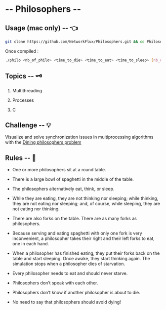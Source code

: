 # -- Philosophers --
## Usage (mac only) -- 👈

```bash
git clone https://github.com/NetworkFlux/Philosophers.git && cd Philosophers && make
```

Once compiled :
```bash
./philo <nb_of_philo> <time_to_die> <time_to_eat> <time_to_sleep> [nb_of_loops]
```

## Topics -- 🗝

1. Multithreading

2. Processes

3. C

## Challenge -- 💡

Visualize and solve synchronization issues in multiprocessing algorithms with the [Dining philosophers problem](https://en.wikipedia.org/wiki/Dining_philosophers_problem "Dining philosophers problem")

## Rules -- 🚨

- One or more philosophers sit at a round table.

- There is a large bowl of spaghetti in the middle of the table.

- The philosophers alternatively eat, think, or sleep.

- While they are eating, they are not thinking nor sleeping; while thinking, they are not eating nor sleeping;
and, of course, while sleeping, they are not eating nor thinking.

- There are also forks on the table. There are as many forks as philosophers.

- Because serving and eating spaghetti with only one fork is very inconvenient, a
philosopher takes their right and their left forks to eat, one in each hand.

- When a philosopher has finished eating, they put their forks back on the table and start sleeping. Once awake, they start thinking again. The simulation stops when a philosopher dies of starvation.

- Every philosopher needs to eat and should never starve.

- Philosophers don’t speak with each other.

- Philosophers don’t know if another philosopher is about to die.

- No need to say that philosophers should avoid dying!